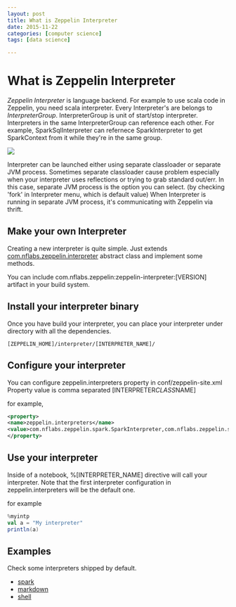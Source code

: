 ```yaml
---
layout: post
title: What is Zeppelin Interpreter
date: 2015-11-22
categories: [computer science]
tags: [data science]

---
```



# What is Zeppelin Interpreter

*Zeppelin Interpreter* is language backend. For example to use scala code
in Zeppelin, you need scala interpreter. Every Interpreter's are belongs
to *InterpreterGroup*. InterpreterGroup is unit of start/stop interpreter.
Interpreters in the same InterpreterGroup can reference each other. For
example, SparkSqlInterpreter can refernece SparkInterpreter to get
SparkContext from it while they're in the same group.

![](http://sungsoo.github.com/images/interpreter.png)

Interpreter can be launched either using separate classloader or
separate JVM process. Sometimes separate classloader cause problem
especially when your interpreter uses reflections or trying to grab
standard out/err. In this case, separate JVM process is the option you
can select. (by checking 'fork' in Interpreter menu, which is default
value) When Interpreter is running in separate JVM process, it's
communicating with Zeppelin via thrift.

## Make your own Interpreter

Creating a new interpreter is quite simple. 
Just extends
[com.nflabs.zeppelin.interpreter](https://github.com/NFLabs/zeppelin/blob/master/zeppelin-interpreter/src/main/java/com/nflabs/zeppelin/interpreter/Interpreter.java)
abstract class and implement some methods.

You can include com.nflabs.zeppelin:zeppelin-interpreter:[VERSION]
artifact in your build system.

## Install your interpreter binary

Once you have build your interpreter, you can place your interpreter
under directory with all the dependencies.


    [ZEPPELIN_HOME]/interpreter/[INTERPRETER_NAME]/


## Configure your interpreter

You can configure zeppelin.interpreters property in
conf/zeppelin-site.xml Property value is comma separated
[INTERPRETER*CLASS*NAME]

for example,

```xml
<property>
<name>zeppelin.interpreters</name>
<value>com.nflabs.zeppelin.spark.SparkInterpreter,com.nflabs.zeppelin.spark.SparkSqlInterpreter,com.nflabs.zeppelin.markdown.Markdown,com.nflabs.zeppelin.shell.ShellInterpreter,com.me.MyNewInterpreter</value>
</property>
```

## Use your interpreter

Inside of a notebook, %[INTERPRETER\_NAME] directive will call your
interpreter. Note that the first interpreter configuration in
zeppelin.interpreters will be the default one.

for example

```scala
%myintp
val a = "My interpreter"
println(a)
```

## Examples

Check some interpreters shipped by default.

-   [spark](https://github.com/NFLabs/zeppelin/tree/master/spark)
-   [markdown](https://github.com/NFLabs/zeppelin/tree/master/markdown)
-   [shell](https://github.com/NFLabs/zeppelin/tree/master/shell)

